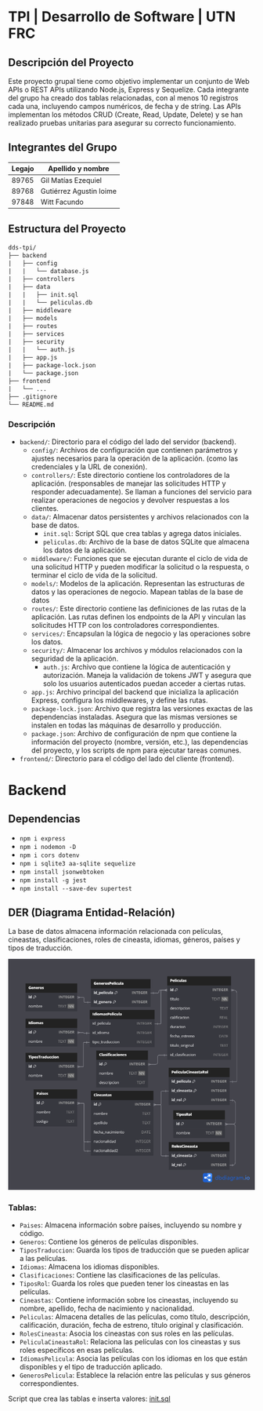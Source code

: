 # TPI | Desarrollo de Software | UTN FRC

## Descripción del Proyecto

Este proyecto grupal tiene como objetivo implementar un conjunto de Web APIs o REST APIs utilizando Node.js, Express y Sequelize. Cada integrante del grupo ha creado dos tablas relacionadas, con al menos 10 registros cada una, incluyendo campos numéricos, de fecha y de string. Las APIs implementan los métodos CRUD (Create, Read, Update, Delete) y se han realizado pruebas unitarias para asegurar su correcto funcionamiento.

## Integrantes del Grupo

| Legajo | Apellido y nombre       |
|--------|-------------------------|
|89765   | Gil Matías Ezequiel     |
|89768   | Gutiérrez Agustin Ioime |
|97848   | Witt Facundo            |

## Estructura del Proyecto

```
dds-tpi/
├── backend
|   ├── config
|   |   └── database.js
|   ├── controllers
|   ├── data
|   |   ├── init.sql
|   |   └── peliculas.db
|   ├── middleware
|   ├── models
|   ├── routes
|   ├── services
|   ├── security
|   |   └── auth.js
|   ├── app.js
|   ├── package-lock.json
|   └── package.json
├── frontend
|   └── ...
├── .gitignore
└── README.md
```
### Descripción
- ```backend/```: Directorio para el código del lado del servidor (backend).
    - ```config/```: Archivos de configuración que contienen parámetros y ajustes necesarios para la operación de la aplicación.  (como las credenciales y la URL de conexión).
    - ```controllers/```: Este directorio contiene los controladores de la aplicación. (responsables de manejar las solicitudes HTTP y responder adecuadamente). Se llaman a funciones del servicio para realizar operaciones de negocios y devolver respuestas a los clientes.
    - ```data/```: Almacenar datos persistentes y archivos relacionados con la base de datos.
        - ```init.sql```: Script SQL que crea tablas y agrega datos iniciales.
        - ```peliculas.db```: Archivo de la base de datos SQLite que almacena los datos de la aplicación.
    - ```middleware/```: Funciones que se ejecutan durante el ciclo de vida de una solicitud HTTP y pueden modificar la solicitud o la respuesta, o terminar el ciclo de vida de la solicitud.
    - ```models/```: Modelos de la aplicación. Representan las estructuras de datos y las operaciones de negocio. Mapean tablas de la base de datos
    - ```routes/```: Este directorio contiene las definiciones de las rutas de la aplicación. Las rutas definen los endpoints de la API y vinculan las solicitudes HTTP con los controladores correspondientes.
    - ```services/```: Encapsulan la lógica de negocio y las operaciones sobre los datos.
    - ```security/```: Almacenar los archivos y módulos relacionados con la seguridad de la aplicación.
        - ```auth.js```: Archivo que contiene la lógica de autenticación y autorización. Maneja la validación de tokens JWT y asegura que solo los usuarios autenticados puedan acceder a ciertas rutas.
    - ```app.js```: Archivo principal del backend que inicializa la aplicación Express, configura los middlewares, y define las rutas.
    - ```package-lock.json```: Archivo que registra las versiones exactas de las dependencias instaladas. Asegura que las mismas versiones se instalen en todas las máquinas de desarrollo y producción.
    - ```package.json```: Archivo de configuración de npm que contiene la información del proyecto (nombre, versión, etc.), las dependencias del proyecto, y los scripts de npm para ejecutar tareas comunes.
- ```frontend/```: Directorio para el código del lado del cliente (frontend). 

# Backend

## Dependencias
- ```npm i express```
- ```npm i nodemon -D```
- ```npm i cors dotenv```
- ```npm i sqlite3 aa-sqlite sequelize```
- ```npm install jsonwebtoken```
- ```npm install -g jest```
- ```npm install --save-dev supertest```

## DER (Diagrama Entidad-Relación)
La base de datos almacena información relacionada con películas, cineastas, clasificaciones, roles de cineasta, idiomas, géneros, países y tipos de traducción.

![ERD](images/ERD.png)

### Tablas:
- ```Paises```: Almacena información sobre países, incluyendo su nombre y código.
- ```Generos```: Contiene los géneros de películas disponibles.
- ```TiposTraduccion```: Guarda los tipos de traducción que se pueden aplicar a las películas.
- ```Idiomas```: Almacena los idiomas disponibles.
- ```Clasificaciones```: Contiene las clasificaciones de las películas.
- ```TiposRol```: Guarda los roles que pueden tener los cineastas en las películas.
- ```Cineastas```: Contiene información sobre los cineastas, incluyendo su nombre, apellido, fecha de nacimiento y nacionalidad.
- ```Peliculas```: Almacena detalles de las películas, como título, descripción, calificación, duración, fecha de estreno, título original y clasificación.
- ```RolesCineasta```: Asocia los cineastas con sus roles en las películas.
- ```PeliculaCineastaRol```: Relaciona las películas con los cineastas y sus roles específicos en esas películas.
- ```IdiomasPelicula```: Asocia las películas con los idiomas en los que están disponibles y el tipo de traducción aplicado.
- ```GenerosPelicula```: Establece la relación entre las películas y sus géneros correspondientes.

Script que crea las tablas e inserta valores: [init.sql](backend\data\init.sql)